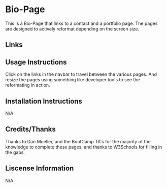 # Bio-Page

This is a Bio-Page that links to a contact and a portfolio page.  The pages are designed to actively reformat depending on the screen size.

## Links

## Usage Instructions

Click on the links in the navbar to travel between the various pages.  And resize the pages using something like developer tools to see the reformating in action.

## Installation Instructions

N/A

## Credits/Thanks

Thanks to Dan Mueller, and the BootCamp TA's for the majority of the knowledge to complete these pages, and thanks to W3Schools for filling in the gaps.  

## Liscense Information

N/A


